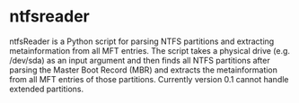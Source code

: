 ntfsreader
==========

ntfsReader is a Python script for parsing NTFS partitions and extracting metainformation from all MFT entries. The script takes a physical drive (e.g. /dev/sda) as an input argument and then finds all NTFS partitions after parsing the Master Boot Record (MBR) and extracts the metainformation from all MFT entries of those partitions. Currently version 0.1 cannot handle extended partitions.
